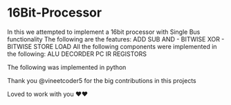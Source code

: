 # 16Bit-Processor
In this we attempted to implement a 16bit processor with Single Bus functionality 
The following are the features:
  ADD
  SUB
  AND - BITWISE
  XOR - BITWISE
  STORE 
  LOAD
All the following components were implemented in the following:
  ALU
  DECORDER
  PC
  IR 
  REGISTORS

The following was implemented in python

Thank you 
@vineetcoder5
for the big contributions in this projects

Loved to work with you ❤️❤️
